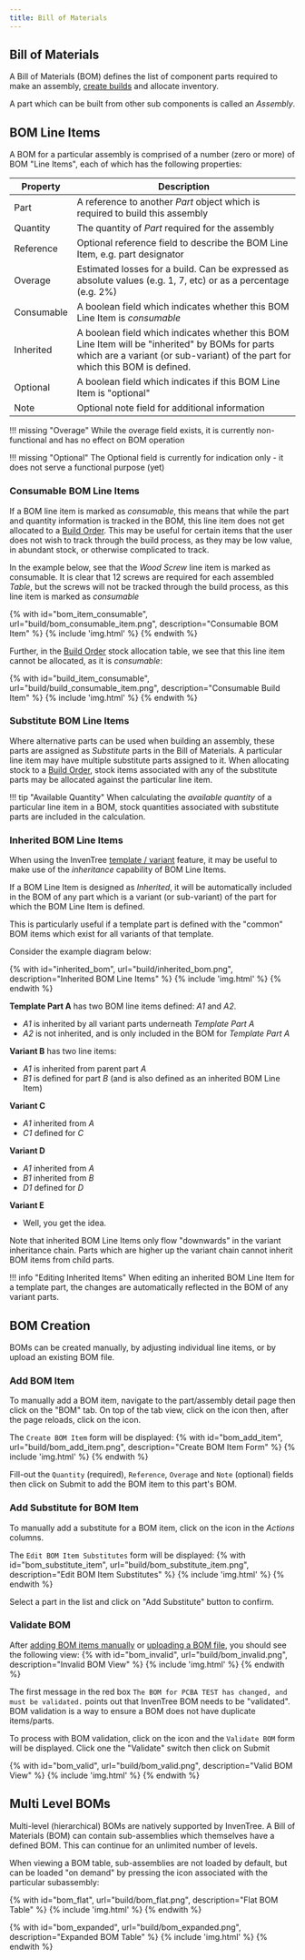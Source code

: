 ```yaml
---
title: Bill of Materials
---
```


## Bill of Materials

A Bill of Materials (BOM) defines the list of component parts required to make an assembly, [create builds](./build.md) and allocate inventory.

A part which can be built from other sub components is called an *Assembly*.

## BOM Line Items

A BOM for a particular assembly is comprised of a number (zero or more) of BOM "Line Items", each of which has the following properties:

| Property | Description |
| --- | --- |
| Part | A reference to another *Part* object which is required to build this assembly |
| Quantity | The quantity of *Part* required for the assembly |
| Reference | Optional reference field to describe the BOM Line Item, e.g. part designator |
| Overage | Estimated losses for a build. Can be expressed as absolute values (e.g. 1, 7, etc) or as a percentage (e.g. 2%) |
| Consumable | A boolean field which indicates whether this BOM Line Item is *consumable* |
| Inherited | A boolean field which indicates whether this BOM Line Item will be "inherited" by BOMs for parts which are a variant (or sub-variant) of the part for which this BOM is defined. |
| Optional | A boolean field which indicates if this BOM Line Item is "optional" |
| Note | Optional note field for additional information

!!! missing "Overage"
    While the overage field exists, it is currently non-functional and has no effect on BOM operation

!!! missing "Optional"
    The Optional field is currently for indication only - it does not serve a functional purpose (yet)

### Consumable BOM Line Items

If a BOM line item is marked as *consumable*, this means that while the part and quantity information is tracked in the BOM, this line item does not get allocated to a [Build Order](./build.md). This may be useful for certain items that the user does not wish to track through the build process, as they may be low value, in abundant stock, or otherwise complicated to track.

In the example below, see that the *Wood Screw* line item is marked as consumable. It is clear that 12 screws are required for each assembled *Table*, but the screws will not be tracked through the build process, as this line item is marked as *consumable*

{% with id="bom_item_consumable", url="build/bom_consumable_item.png", description="Consumable BOM Item" %}
{% include 'img.html' %}
{% endwith %}

Further, in the [Build Order](./build.md) stock allocation table, we see that this line item cannot be allocated, as it is *consumable*:

{% with id="build_item_consumable", url="build/build_consumable_item.png", description="Consumable Build Item" %}
{% include 'img.html' %}
{% endwith %}

### Substitute BOM Line Items

Where alternative parts can be used when building an assembly, these parts are assigned as *Substitute* parts in the Bill of Materials. A particular line item may have multiple substitute parts assigned to it. When allocating stock to a [Build Order](./build.md), stock items associated with any of the substitute parts may be allocated against the particular line item.

!!! tip "Available Quantity"
    When calculating the *available quantity* of a particular line item in a BOM, stock quantities associated with substitute parts are included in the calculation.

### Inherited BOM Line Items

When using the InvenTree [template / variant](../part/template.md) feature, it may be useful to make use of the *inheritance* capability of BOM Line Items.

If a BOM Line Item is designed as *Inherited*, it will be automatically included in the BOM of any part which is a variant (or sub-variant) of the part for which the BOM Line Item is defined.

This is particularly useful if a template part is defined with the "common" BOM items which exist for all variants of that template.

Consider the example diagram below:

{% with id="inherited_bom", url="build/inherited_bom.png", description="Inherited BOM Line Items" %}
{% include 'img.html' %}
{% endwith %}

**Template Part A** has two BOM line items defined: *A1* and *A2*.

- *A1* is inherited by all variant parts underneath *Template Part A*
- *A2* is not inherited, and is only included in the BOM for *Template Part A*

**Variant B** has two line items:

- *A1* is inherited from parent part *A*
- *B1* is defined for part *B* (and is also defined as an inherited BOM Line Item)

**Variant C**

- *A1* inherited from *A*
- *C1* defined for *C*

**Variant D**

- *A1* inherited from *A*
- *B1* inherited from *B*
- *D1* defined for *D*

**Variant E**

- Well, you get the idea.

Note that inherited BOM Line Items only flow "downwards" in the variant inheritance chain. Parts which are higher up the variant chain cannot inherit BOM items from child parts.

!!! info "Editing Inherited Items"
    When editing an inherited BOM Line Item for a template part, the changes are automatically reflected in the BOM of any variant parts.

## BOM Creation

BOMs can be created manually, by adjusting individual line items, or by upload an existing BOM file.

### Add BOM Item

To manually add a BOM item, navigate to the part/assembly detail page then click on the "BOM" tab. On top of the tab view, click on the <span class='fas fa-edit'></span> icon then, after the page reloads, click on the <span class='fas fa-plus-circle'></span> icon.

The `Create BOM Item` form will be displayed:
{% with id="bom_add_item", url="build/bom_add_item.png", description="Create BOM Item Form" %}
{% include 'img.html' %}
{% endwith %}

Fill-out the `Quantity` (required), `Reference`, `Overage` and `Note` (optional) fields then click on <span class="badge inventree confirm">Submit</span> to add the BOM item to this part's BOM.

### Add Substitute for BOM Item

To manually add a substitute for a BOM item, click on the <span class='fas fa-exchange-alt'></span> icon in the *Actions* columns.

The `Edit BOM Item Substitutes` form will be displayed:
{% with id="bom_substitute_item", url="build/bom_substitute_item.png", description="Edit BOM Item Substitutes" %}
{% include 'img.html' %}
{% endwith %}

Select a part in the list and click on "Add Substitute" button to confirm.


### Validate BOM

After [adding BOM items manually](#add-bom-item) or [uploading a BOM file](./bom_import.md), you should see the following view:
{% with id="bom_invalid", url="build/bom_invalid.png", description="Invalid BOM View" %}
{% include 'img.html' %}
{% endwith %}

The first message in the red box `The BOM for PCBA TEST has changed, and must be validated.` points out that InvenTree BOM needs to be "validated". BOM validation is a way to ensure a BOM does not have duplicate items/parts.

To process with BOM validation, click on the <span class='fas fa-clipboard-check'></span> icon and the `Validate BOM` form will be displayed. Click one the "Validate" switch then click on <span class="badge inventree confirm">Submit</span>

{% with id="bom_valid", url="build/bom_valid.png", description="Valid BOM View" %}
{% include 'img.html' %}
{% endwith %}

## Multi Level BOMs

Multi-level (hierarchical) BOMs are natively supported by InvenTree. A Bill of Materials (BOM) can contain sub-assemblies which themselves have a defined BOM. This can continue for an unlimited number of levels.

When viewing a BOM table, sub-assemblies are not loaded by default, but can be loaded "on demand" by pressing the <span class='fas fa-sync-alt'></span> icon associated with the particular subassembly:

{% with id="bom_flat", url="build/bom_flat.png", description="Flat BOM Table" %}
{% include 'img.html' %}
{% endwith %}

{% with id="bom_expanded", url="build/bom_expanded.png", description="Expanded BOM Table" %}
{% include 'img.html' %}
{% endwith %}
